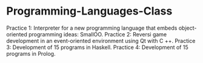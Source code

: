 # Programming-Languages-Class
Practice 1: Interpreter for a new programming language that embeds object-oriented programming ideas: SmallOO.
Practice 2: Reversi game development in an event-oriented environment using Qt with C ++.
Practice 3: Development of 15 programs in Haskell.
Practice 4: Development of 15 programs in Prolog.
